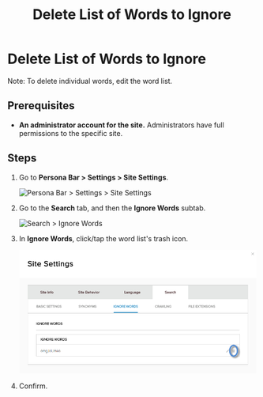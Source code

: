 ﻿---
uid: delete-list-of-words-to-ignore
locale: en
title: Delete List of Words to Ignore
dnneditions: DNN Platform,Evoq Content,Evoq Engage
dnnversion: 09.02.00
related-topics: create-list-of-words-to-ignore,edit-list-of-words-to-ignore
---

# Delete List of Words to Ignore

Note: To delete individual words, edit the word list.

## Prerequisites

*   **An administrator account for the site.** Administrators have full permissions to the specific site.

## Steps

1.  Go to **Persona Bar \> Settings \> Site Settings**.
    
    ![Persona Bar > Settings > Site Settings](/images/scr-pbar-host-Settings-E91.png)
    
2.  Go to the **Search** tab, and then the **Ignore Words** subtab.
    
    ![Search > Ignore Words](/images/scr-pbtabs-all-Settings-SiteSettings-Search-IgnoreWords-E90.png)
    
3.  In **Ignore Words**, click/tap the word list's trash icon.
    
      
    
    ![](/images/scr-SiteSettings-Search-IgnoreWords-delete-icon-E90.png)
    
      
    
4.  Confirm.
